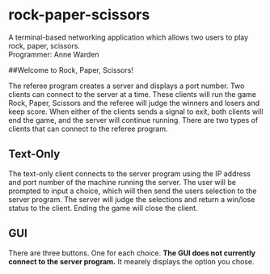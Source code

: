 # rock-paper-scissors
A terminal-based networking application which allows two users to play rock, paper, scissors.  
Programmer: Anne Warden

##Welcome to Rock, Paper, Scissors!

The referee program creates a server and displays a port number. Two clients can connect to the server at a time. These clients will run the game Rock, Paper, Scissors and the referee will judge the winners and losers and keep score. When either of the clients sends a signal to exit, both clients will end the game, and the server will continue running. There are two types of clients that can connect to the referee program.

Text-Only  
----
The text-only client connects to the server program using the IP address and port number of the machine running the server. The user will be prompted to input a choice, which will then send the users selection to the server program. The server will judge the selections and return a win/lose status to the client. Ending the game will close the client.

GUI  
----
There are three buttons. One for each choice. **The GUI does not currently connect to the server program.** It mearely displays the option you chose.

